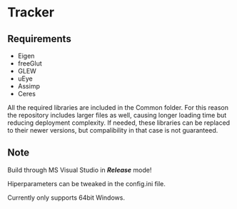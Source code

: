 # Tracker

## Requirements
- Eigen
- freeGlut
- GLEW
- uEye
- Assimp
- Ceres

All the required libraries are included in the Common folder. For this reason the repository includes larger files as well, causing longer loading time but reducing deployment complexity.
If needed, these libraries can be replaced to their newer versions, but compalibility in that case is not guaranteed.

## Note
Build through MS Visual Studio in ***Release*** mode!

Hiperparameters can be tweaked in the config.ini file.

Currently only supports 64bit Windows.
